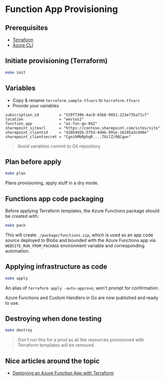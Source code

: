 # Function App Provisioning

## Prerequisites

- [Terraform](https://learn.hashicorp.com/tutorials/terraform/install-cli?in=terraform/azure-get-started)
- [Azure CLI](https://docs.microsoft.com/en-us/cli/azure/install-azure-cli)

## Initiate provisioning (Terraform)

```bash
make init
```

## Variables

- Copy & rename `terraform.sample.tfvars` to `terraform.tfvars`
- Provide your variables

```hcl
subscription_id         = "529f730b-4ac8-43b6-9851-221e735a71cf"
location                = "westus2"
function_app            = "az-fun-go-042"
sharepoint_siteurl      = "https://contoso.sharepoint.com/sites/site"
sharepoint_clientid     = "428b492b-575d-4d4b-991e-16195a3c496e"
sharepoint_clientsecret = "CgnihMbRphqR....7XLlZ/0QCgw="
```

> Avoid variables commit to Git repository

## Plan before apply

```bash
make plan
```

Plans provisioning, apply stuff in a dry mode.

## Functions app code packaging

Before applying Terraform templates, the Azure Functions package should be created with:

```bash
make pack
```

This will create `./package/functions.zip`, which is used as an app code source deployed to Blobs and bounded with the Azure Functions app via `WEBSITE_RUN_FROM_PACKAGE` environment variable and corresponding automation.

## Applying infrastructure as code

```bash
make apply
```

An alias of `terraform apply -auto-approve`, won't prompt for confirmation.

Azure Functions and Custom Handlers in Go are now published and ready to use.

## Destroying when done testing

```bash
make destroy
```

> Don't run this for a prod as all the resources provisioned with Terraform templates will be removed.

## Nice articles around the topic

- [Deploying an Azure Function App with Terraform](https://adrianhall.github.io/typescript/2019/10/23/terraform-functions/)
